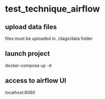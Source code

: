 # test_technique_airflow

## upload data files
files must be uploaded in ./dags/data folder
## launch project
docker-compose up -d

## access to airflow UI
localhost:8080